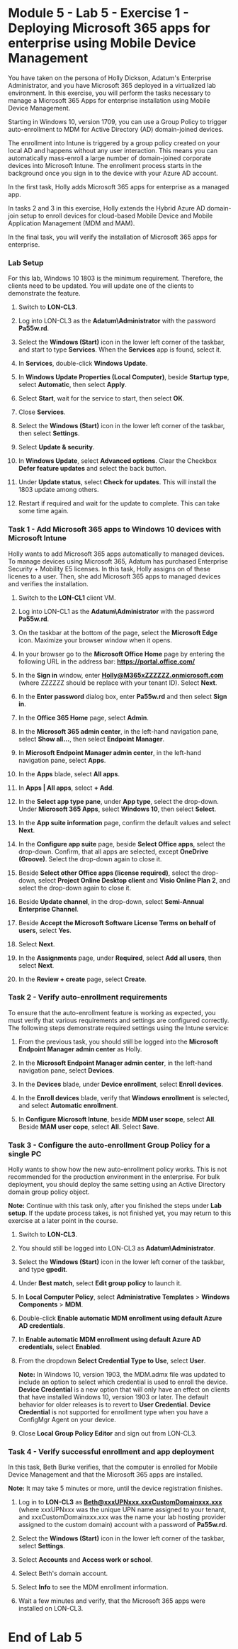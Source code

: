 # Module 5 - Lab 5 - Exercise 1 - Deploying Microsoft 365 apps for enterprise using Mobile Device Management

You have taken on the persona of Holly Dickson, Adatum's Enterprise Administrator, and you have Microsoft 365 deployed in a virtualized lab environment. In this exercise, you will perform the tasks necessary to manage a Microsoft 365 Apps for enterprise installation using Mobile Device Management. 

Starting in Windows 10, version 1709, you can use a Group Policy to trigger auto-enrollment to MDM for Active Directory (AD) domain-joined devices.

The enrollment into Intune is triggered by a group policy created on your local AD and happens without any user interaction. This means you can automatically mass-enroll a large number of domain-joined corporate devices into Microsoft Intune. The enrollment process starts in the background once you sign in to the device with your Azure AD account.

In the first task, Holly adds Microsoft 365 apps for enterprise as a managed app.

In tasks 2 and 3 in this exercise, Holly extends the Hybrid Azure AD domain-join setup to enroll devices for cloud-based Mobile Device and Mobile Application Management (MDM and MAM).

In the final task, you will verify the installation of Microsoft 365 apps for enterprise.

### Lab Setup

For this lab, Windows 10 1803 is the minimum requirement. Therefore, the clients need to be updated. You will update one of the clients to demonstrate the feature.

1. Switch to **LON-CL3**.

2. Log into LON-CL3 as the **Adatum\Administrator** with the password **Pa55w.rd**.

3. Select the **Windows (Start)** icon in the lower left corner of the taskbar, and start to type **Services**. When the **Services** app is found, select it.

4. In **Services**, double-click **Windows Update**.

5. In **Windows Update Properties (Local Computer)**, beside **Startup type**, select **Automatic**, then select **Apply**.

6. Select **Start**, wait for the service to start, then select **OK**.

7. Close **Services**.

8. Select the **Windows (Start)** icon in the lower left corner of the taskbar, then select **Settings**.

9. Select **Update & security**.

10. In **Windows Update**, select **Advanced options**. Clear the Checkbox **Defer feature updates** and select the back button.

11. Under **Update status**, select **Check for updates**. This will install the 1803 update among others.

12. Restart if required and wait for the update to complete. This can take some time again.


### Task 1 - Add Microsoft 365 apps to Windows 10 devices with Microsoft Intune

Holly wants to add Microsoft 365 apps automatically to managed devices. To manage devices using Microsoft 365, Adatum has purchased Enterprise Security + Mobility E5 licenses. In this task, Holly assigns on of these licenes to a user. Then, she add Microsoft 365 apps to managed devices and verifies the installation.

1. Switch to the **LON-CL1** client VM. 

2. Log into LON-CL1 as the **Adatum\Administrator** with the password **Pa55w.rd**. 

3. On the taskbar at the bottom of the page, select the **Microsoft Edge** icon. Maximize your browser window when it opens.

4. In your browser go to the **Microsoft Office Home** page by entering the following URL in the address bar: **https://portal.office.com/** 

5. In the **Sign in** window, enter **Holly@M365xZZZZZZ.onmicrosoft.com** (where ZZZZZZ should be replace with your tenant ID). Select **Next**.

7. In the **Enter password** dialog box, enter **Pa55w.rd** and then select **Sign in**.

8. In the **Office 365 Home** page, select **Admin**.

9. In the **Microsoft 365 admin center**, in the left-hand navigation pane, select **Show all...**, then select **Endpoint Manager**.

10. In **Microsoft Endpoint Manager admin center**, in the left-hand navigation pane, select **Apps**.

11. In the **Apps** blade, select **All apps**.

12. In **Apps | All apps**, select **+ Add**.

13. In the **Select app type pane**, under **App type**, select the drop-down. Under **Microsoft 365 Apps**, select **Windows 10**, then select **Select**.

14. In the **App suite information** page, confirm the default values and select **Next**.

15. In the **Configure app suite** page, beside **Select Office apps**, select the drop-down. Confirm, that all apps are selected, except **OneDrive (Groove)**. Select the drop-down again to close it.

16. Beside **Select other Office apps (license required)**, select the drop-down, select **Project Online Desktop client** and **Visio Online Plan 2**, and select the drop-down again to close it.

17. Beside **Update channel**, in the drop-down, select **Semi-Annual Enterprise Channel**.

18. Beside **Accept the Microsoft Software License Terms on behalf of users**, select **Yes**.

19. Select **Next**.

20. In the **Assignments** page, under **Required**, select **Add all users**, then select **Next**.

21. In the **Review + create** page, select **Create**.


### Task 2 - Verify auto-enrollment requirements

To ensure that the auto-enrollment feature is working as expected, you must verify that various requirements and settings are configured correctly. The following steps demonstrate required settings using the Intune service:

1. From the previous task, you should still be logged into the **Microsoft Endpoint Manager admin center** as Holly.

2. In the **Microsoft Endpoint Manager admin center**, in the left-hand navigation pane, select **Devices**.

3. In the **Devices** blade, under **Device enrollment**, select **Enroll devices**.

4. In the **Enroll devices** blade, verify that **Windows enrollment** is selected, and select **Automatic enrollment**.

5. In **Configure Microsoft Intune**, beside **MDM user scope**, select **All**. Beside **MAM user cope**, select **All**. Select **Save**.


### Task 3 - Configure the auto-enrollment Group Policy for a single PC

Holly wants to show how the new auto-enrollment policy works. This is not recommended for the production environment in the enterprise. For bulk deployment, you should deploy the same setting using an Active Directory domain group policy object.

**Note:** Continue with this task only, after you finished the steps under **Lab setup**. If the update process takes, is not finished yet, you may return to this exercise at a later point in the course.

1. Switch to **LON-CL3**.

2. You should still be logged into LON-CL3 as **Adatum\Administrator**. 

3. Select the **Windows (Start)** icon in the lower left corner of the taskbar, and type **gpedit**.

4. Under **Best match**, select **Edit group policy** to launch it.

5. In **Local Computer Policy**, select **Administrative Templates** > **Windows Components** > **MDM**.

6. ‎Double-click **Enable automatic MDM enrollment using default Azure AD credentials**. 

7. In **Enable automatic MDM enrollment using default Azure AD credentials**, select **Enabled**.

8. From the dropdown **Select Credential Type to Use**, select **User**.

   **Note:** In Windows 10, version 1903, the MDM.admx file was updated to include an option to select which credential is used to enroll the device. **Device Credential** is a new option that will only have an effect on clients that have installed Windows 10, version 1903 or later. The default behavior for older releases is to revert to **User Credential**. **Device Credential** is not supported for enrollment type when you have a ConfigMgr Agent on your device.

9. Close **Local Group Policy Editor** and sign out from LON-CL3.

### Task 4 - Verify successful enrollment and app deployment

In this task, Beth Burke verifies, that the computer is enrolled for Mobile Device Management and that the Microsoft 365 apps are installed.

**Note:** It may take 5 minutes or more, until the device registration finishes.

1. Log in to **LON-CL3** as **Beth@xxxUPNxxx.xxxCustomDomainxxx.xxx** (where xxxUPNxxx was the unique UPN name assigned to your tenant, and xxxCustomDomainxxx.xxx was the name your lab hosting provider assigned to the custom domain) account with a password of **Pa55w.rd**.

2. Select the **Windows (Start)** icon in the lower left corner of the taskbar, select **Settings**.

3. Select **Accounts** and **Access work or school**.

4. Select Beth's domain account.

5. Select **Info** to see the MDM enrollment information.

6. Wait a few minutes and verify, that the Microsoft 365 apps were installed on LON-CL3.


# End of Lab 5